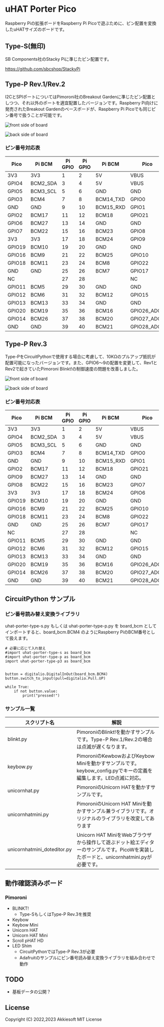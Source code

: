 # uHAT Porter Pico

Raspberry Piの拡張ボードをRaspberry Pi Picoで遊ぶために、ピン配置を変換したuHATサイズのボードです。

## Type-S(無印)

SB Components社のStacky Piに準じたピン配置です。

https://github.com/sbcshop/StackyPi

## Type-P Rev.1/Rev.2

I2CとSPIポートについてはPimoroni社のBreakout Gardenに準じたピン配置としつつ、それ以外のポートを適宜配置したバージョンです。Raspberry Pi向けに発売されたBreakout Gardenのベースボードが、Raspberry Pi Picoでも同じピン番号で扱うことが可能です。

![front side of board](image/type-p-rev2-1.png)

![back side of board](image/type-p-rev2-2.png)

### ピン番号対応表

| Pico   | Pi BCM   | Pi GPIO | Pi GPIO | Pi BCM    | Pico        |
| ------ | -------- | ------- | ------- | --------- | ----------- |
| 3V3    | 3V3      | 1       | 2       | 5V        | VBUS        |
| GPIO4  | BCM2_SDA | 3       | 4       | 5V        | VBUS        |
| GPIO5  | BCM3_SCL | 5       | 6       | GND       | GND         |
| GPIO3  | BCM4     | 7       | 8       | BCM14_TXD | GPIO0       |
| GND    | GND      | 9       | 10      | BCM15_RXD | GPIO1       |
| GPIO2  | BCM17    | 11      | 12      | BCM18     | GPIO21      |
| GPIO6  | BCM27    | 13      | 14      | GND       | GND         |
| GPIO7  | BCM22    | 15      | 16      | BCM23     | GPIO8       |
| 3V3    | 3V3      | 17      | 18      | BCM24     | GPIO9       |
| GPIO19 | BCM10    | 19      | 20      | GND       | GND         |
| GPIO16 | BCM9     | 21      | 22      | BCM25     | GPIO10      |
| GPIO18 | BCM11    | 23      | 24      | BCM8      | GPIO22      |
| GND    | GND      | 25      | 26      | BCM7      | GPIO17      |
| NC     |          | 27      | 28      |           | NC          |
| GPIO11 | BCM5     | 29      | 30      | GND       | GND         |
| GPIO12 | BCM6     | 31      | 32      | BCM12     | GPIO15      |
| GPIO13 | BCM13    | 33      | 34      | GND       | GND         |
| GPIO20 | BCM19    | 35      | 36      | BCM16     | GPIO26_ADC0 |
| GPIO14 | BCM26    | 37      | 38      | BCM20     | GPIO27_ADC1 |
| GND    | GND      | 39      | 40      | BCM21     | GPIO28_ADC2 |

## Type-P Rev.3

Type-PをCircuitPythonで使用する場合に考慮して、10KΩのプルアップ抵抗が配置可能になったバージョンです。また、GPIO6〜9の配置を変更して、Rev1とRev2で起きていたPimoroni Blinkt!の制御速度の問題を改善しました。

![front side of board](image/type-p-rev3-1.png)

![back side of board](image/type-p-rev3-2.png)

### ピン番号対応表

| Pico   | Pi BCM   | Pi GPIO | Pi GPIO | Pi BCM    | Pico        |
| ------ | -------- | ------- | ------- | --------- | ----------- |
| 3V3    | 3V3      | 1       | 2       | 5V        | VBUS        |
| GPIO4  | BCM2_SDA | 3       | 4       | 5V        | VBUS        |
| GPIO5  | BCM3_SCL | 5       | 6       | GND       | GND         |
| GPIO3  | BCM4     | 7       | 8       | BCM14_TXD | GPIO0       |
| GND    | GND      | 9       | 10      | BCM15_RXD | GPIO1       |
| GPIO2  | BCM17    | 11      | 12      | BCM18     | GPIO21      |
| GPIO9  | BCM27    | 13      | 14      | GND       | GND         |
| GPIO8  | BCM22    | 15      | 16      | BCM23     | GPIO7       |
| 3V3    | 3V3      | 17      | 18      | BCM24     | GPIO6       |
| GPIO19 | BCM10    | 19      | 20      | GND       | GND         |
| GPIO16 | BCM9     | 21      | 22      | BCM25     | GPIO10      |
| GPIO18 | BCM11    | 23      | 24      | BCM8      | GPIO22      |
| GND    | GND      | 25      | 26      | BCM7      | GPIO17      |
| NC     |          | 27      | 28      |           | NC          |
| GPIO11 | BCM5     | 29      | 30      | GND       | GND         |
| GPIO12 | BCM6     | 31      | 32      | BCM12     | GPIO15      |
| GPIO13 | BCM13    | 33      | 34      | GND       | GND         |
| GPIO20 | BCM19    | 35      | 36      | BCM16     | GPIO26_ADC0 |
| GPIO14 | BCM26    | 37      | 38      | BCM20     | GPIO27_ADC1 |
| GND    | GND      | 39      | 40      | BCM21     | GPIO28_ADC2 |

## CircuitPython サンプル

### ピン番号読み替え変換ライブラリ

uhat-porter-type-s.py もしくは uhat-porter-type-p.py を board_bcm としてインポートすると、board_bcm.BCM4 のようにRaspberry PiのBCM番号として扱えます。

```
# 必要に応じて入れ替え
#import uhat-porter-type-s as board_bcm
#import uhat-porter-type-p as board_bcm
import uhat-porter-type-p3 as board_bcm


button = digitalio.DigitalInOut(board_bcm.BCM4)
button.switch_to_input(pull=digitalio.Pull.UP)

while True:
    if not button.value:
        print("pressed!")
```

### サンプル一覧

| スクリプト名  | 解説 |
| ------------- | ---- |
| blinkt.py     | PimoroniのBlinkt!を動かすサンプルです。Type-P Rev.1/Rev.2の場合は点滅が遅くなります。 |
| keybow.py     | PimoroniのKewbowおよびKeybow Miniを動かすサンプルです。keybow_config.pyでキーの定義を編集します。LED点滅に対応。 |
| unicornhat.py | PimoroniのUnicorn HATを動かすサンプルです。 |
| unicornhatmini.py | PimoroniのUnicorn HAT Miniを動かすサンプル兼ライブラリです。オリジナルのライブラリを改変してあります |
| unicornhatmini_doteditor.py | Unicorn HAT MiniをWebブラウザから操作して遊ぶドット絵エディターのサンプルです。PicoWを実装したボードと、unicornhatmini.pyが必要です。 |

## 動作確認済みボード

### Pimoroni

* BLINKT!
    * Type-SもしくはType-P Rev.3を推奨
* Keybow
* Keybow Mini
* Unicorn HAT
* Unicorn HAT Mini
* Scroll pHAT HD
* LED Shim
    * CircuitPythonではType-P Rev.3が必要
    * Adafruitのサンプルにピン番号読み替え変換ライブラリを組み合わせで動作

## TODO
* 基板データの公開？

## License

Copyright (C) 2022,2023 Akkiesoft
MIT License